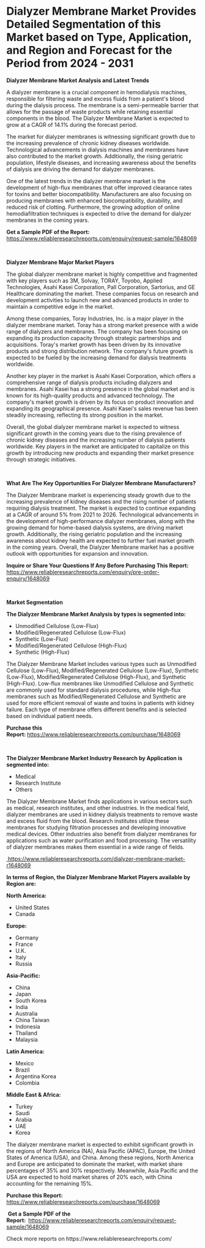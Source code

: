 <p><h1>Dialyzer Membrane Market Provides Detailed Segmentation of this Market based on Type, Application, and Region and Forecast for the Period from 2024 - 2031</h1></p><p><strong>Dialyzer Membrane Market Analysis and Latest Trends</strong></p>
<p><p>A dialyzer membrane is a crucial component in hemodialysis machines, responsible for filtering waste and excess fluids from a patient's blood during the dialysis process. The membrane is a semi-permeable barrier that allows for the passage of waste products while retaining essential components in the blood. The Dialyzer Membrane Market is expected to grow at a CAGR of 14.1% during the forecast period.</p><p>The market for dialyzer membranes is witnessing significant growth due to the increasing prevalence of chronic kidney diseases worldwide. Technological advancements in dialysis machines and membranes have also contributed to the market growth. Additionally, the rising geriatric population, lifestyle diseases, and increasing awareness about the benefits of dialysis are driving the demand for dialyzer membranes.</p><p>One of the latest trends in the dialyzer membrane market is the development of high-flux membranes that offer improved clearance rates for toxins and better biocompatibility. Manufacturers are also focusing on producing membranes with enhanced biocompatibility, durability, and reduced risk of clotting. Furthermore, the growing adoption of online hemodiafiltration techniques is expected to drive the demand for dialyzer membranes in the coming years.</p></p>
<p><strong>Get a Sample PDF of the Report:&nbsp;</strong> <a href="https://www.reliableresearchreports.com/enquiry/request-sample/1648069">https://www.reliableresearchreports.com/enquiry/request-sample/1648069</a></p>
<p>&nbsp;</p>
<p><strong>Dialyzer Membrane Major Market Players</strong></p>
<p><p>The global dialyzer membrane market is highly competitive and fragmented with key players such as 3M, Solvay, TORAY, Toyobo, Applied Technologies, Asahi Kasei Corporation, Pall Corporation, Sartorius, and GE Healthcare dominating the market. These companies focus on research and development activities to launch new and advanced products in order to maintain a competitive edge in the market. </p><p>Among these companies, Toray Industries, Inc. is a major player in the dialyzer membrane market. Toray has a strong market presence with a wide range of dialyzers and membranes. The company has been focusing on expanding its production capacity through strategic partnerships and acquisitions. Toray's market growth has been driven by its innovative products and strong distribution network. The company's future growth is expected to be fueled by the increasing demand for dialysis treatments worldwide.</p><p>Another key player in the market is Asahi Kasei Corporation, which offers a comprehensive range of dialysis products including dialyzers and membranes. Asahi Kasei has a strong presence in the global market and is known for its high-quality products and advanced technology. The company's market growth is driven by its focus on product innovation and expanding its geographical presence. Asahi Kasei's sales revenue has been steadily increasing, reflecting its strong position in the market.</p><p>Overall, the global dialyzer membrane market is expected to witness significant growth in the coming years due to the rising prevalence of chronic kidney diseases and the increasing number of dialysis patients worldwide. Key players in the market are anticipated to capitalize on this growth by introducing new products and expanding their market presence through strategic initiatives.</p></p>
<p>&nbsp;</p>
<p><strong>What Are The Key Opportunities For Dialyzer Membrane Manufacturers?</strong></p>
<p><p>The Dialyzer Membrane market is experiencing steady growth due to the increasing prevalence of kidney diseases and the rising number of patients requiring dialysis treatment. The market is expected to continue expanding at a CAGR of around 5% from 2021 to 2026. Technological advancements in the development of high-performance dialyzer membranes, along with the growing demand for home-based dialysis systems, are driving market growth. Additionally, the rising geriatric population and the increasing awareness about kidney health are expected to further fuel market growth in the coming years. Overall, the Dialyzer Membrane market has a positive outlook with opportunities for expansion and innovation.</p></p>
<p><strong>Inquire or Share Your Questions If Any Before Purchasing This Report:</strong> <a href="https://www.reliableresearchreports.com/enquiry/pre-order-enquiry/1648069">https://www.reliableresearchreports.com/enquiry/pre-order-enquiry/1648069</a></p>
<p>&nbsp;</p>
<p><strong>Market Segmentation</strong></p>
<p><strong>The Dialyzer Membrane Market Analysis by types is segmented into:</strong></p>
<p><ul><li>Unmodified Cellulose (Low-Flux)</li><li>Modified/Regenerated Cellulose (Low-Flux)</li><li>Synthetic (Low-Flux)</li><li>Modified/Regenerated Cellulose (High-Flux)</li><li>Synthetic (High-Flux)</li></ul></p>
<p><p>The Dialyzer Membrane Market includes various types such as Unmodified Cellulose (Low-Flux), Modified/Regenerated Cellulose (Low-Flux), Synthetic (Low-Flux), Modified/Regenerated Cellulose (High-Flux), and Synthetic (High-Flux). Low-flux membranes like Unmodified Cellulose and Synthetic are commonly used for standard dialysis procedures, while High-flux membranes such as Modified/Regenerated Cellulose and Synthetic are used for more efficient removal of waste and toxins in patients with kidney failure. Each type of membrane offers different benefits and is selected based on individual patient needs.</p></p>
<p><strong>Purchase this Report:&nbsp;</strong><a href="https://www.reliableresearchreports.com/purchase/1648069">https://www.reliableresearchreports.com/purchase/1648069</a></p>
<p>&nbsp;</p>
<p><strong>The Dialyzer Membrane Market Industry Research by Application is segmented into:</strong></p>
<p><ul><li>Medical</li><li>Research Institute</li><li>Others</li></ul></p>
<p><p>The Dialyzer Membrane Market finds applications in various sectors such as medical, research institutes, and other industries. In the medical field, dialyzer membranes are used in kidney dialysis treatments to remove waste and excess fluid from the blood. Research institutes utilize these membranes for studying filtration processes and developing innovative medical devices. Other industries also benefit from dialyzer membranes for applications such as water purification and food processing. The versatility of dialyzer membranes makes them essential in a wide range of fields.</p></p>
<p><a href="https://www.reliableresearchreports.com/dialyzer-membrane-market-r1648069">&nbsp;https://www.reliableresearchreports.com/dialyzer-membrane-market-r1648069</a></p>
<p><strong>In terms of Region, the Dialyzer Membrane Market Players available by Region are:</strong></p>
<p>
    <p> <strong> North America: </strong>
        <ul>
            <li>United States</li>
            <li>Canada</li>
        </ul>
        </p> 
    <p> <strong> Europe: </strong>
        <ul>
            <li>Germany</li>
            <li>France</li>
            <li>U.K.</li>
            <li>Italy</li>
            <li>Russia</li>
        </ul>
        </p> 
    <p> <strong> Asia-Pacific: </strong>
        <ul>
            <li>China</li>
            <li>Japan</li>
            <li>South Korea</li>
            <li>India</li>
            <li>Australia</li>
            <li>China Taiwan</li>
            <li>Indonesia</li>
            <li>Thailand</li>
            <li>Malaysia</li>
        </ul>
        </p> 
    <p> <strong> Latin America: </strong>
        <ul>
            <li>Mexico</li>
            <li>Brazil</li>
            <li>Argentina Korea</li>
            <li>Colombia</li>
        </ul>
        </p> 
    <p> <strong> Middle East & Africa: </strong>
        <ul>
            <li>Turkey</li>
            <li>Saudi</li>
            <li>Arabia</li>
            <li>UAE</li>
            <li>Korea</li>
        </ul>
    </p>
    </p>
<p><p>The dialyzer membrane market is expected to exhibit significant growth in the regions of North America (NA), Asia Pacific (APAC), Europe, the United States of America (USA), and China. Among these regions, North America and Europe are anticipated to dominate the market, with market share percentages of 35% and 30% respectively. Meanwhile, Asia Pacific and the USA are expected to hold market shares of 20% each, with China accounting for the remaining 15%.</p></p>
<p><strong>Purchase this Report: </strong><a href="https://www.reliableresearchreports.com/purchase/1648069">https://www.reliableresearchreports.com/purchase/1648069</a></p>
<p>&nbsp;<strong>Get a Sample PDF of the Report:&nbsp;&nbsp;</strong><a href="https://www.reliableresearchreports.com/enquiry/request-sample/1648069">https://www.reliableresearchreports.com/enquiry/request-sample/1648069</a></p>
<p><strong></strong></p>
<p>Check more reports on https://www.reliableresearchreports.com/</p>